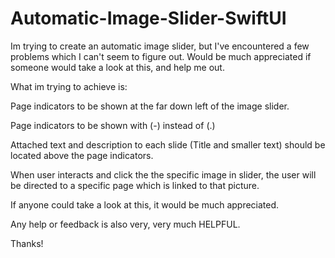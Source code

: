 # Automatic-Image-Slider-SwiftUI
Im trying to create an automatic image slider, but I've encountered a few problems which I can't seem to figure out. Would be much appreciated if someone would take a look at this, and help me out.

What im trying to achieve is:

Page indicators to be shown at the far down left of the image slider.

Page indicators to be shown with (-) instead of (.)

Attached text and description to each slide (Title and smaller text) should be located above the page indicators.

When user interacts and click the the specific image in slider, the user will be directed to a specific page which is linked to that picture.

If anyone could take a look at this, it would be much appreciated.

Any help or feedback is also very, very much HELPFUL. 

Thanks!
